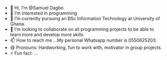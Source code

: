 - 👋 Hi, I’m @Samuel Dagbo
- 👀 I’m interested in programming
- 🌱 I’m currently pursuing an BSc Information Technology at University of Ghana.
- 💞️ I’m looking to collaborate on all programming projects to be able to learn more and develop more skills.
- 📫 How to reach me ...My personal Whatsapp number is 0550625203.
- 😄 Pronouns: Hardworking, fun to work with, motivator in group projects.
- ⚡ Fun fact: ...

<!---
SamuelDagbo is a ✨ special ✨ repository because its `README.md` (this file) appears on your GitHub profile.
You can click the Preview link to take a look at your changes.
--->
